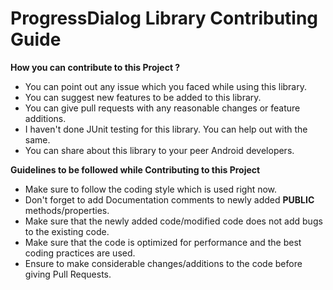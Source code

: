 # ProgressDialog Library Contributing Guide

**How you can contribute to this Project ?**

- You can point out any issue which you faced while using this library.
- You can suggest new features to be added to this library.
- You can give pull requests with any reasonable changes or feature additions.
- I haven't done JUnit testing for this library. You can help out with the same.
- You can share about this library to your peer Android developers.

**Guidelines to be followed while Contributing to this Project**

- Make sure to follow the coding style which is used right now.
- Don't forget to add Documentation comments to newly added **PUBLIC** methods/properties.
- Make sure that the newly added code/modified code does not add bugs to the existing code.
- Make sure that the code is optimized for performance and the best coding practices are used.
- Ensure to make considerable changes/additions to the code before giving Pull Requests.
